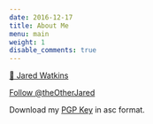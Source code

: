 ```yaml
---
date: 2016-12-17
title: About Me
menu: main
weight: 1
disable_comments: true
---
```

<script src="https://platform.linkedin.com/badges/js/profile.js" async defer type="text/javascript"></script>

<div class="badge-base LI-profile-badge" data-locale="en_US" data-size="large" data-theme="light" data-type="VERTICAL" data-vanity="thejaredwatkins" data-version="v1"><a class="badge-base__link LI-simple-link" href="https://www.linkedin.com/in/thejaredwatkins?trk=profile-badge">📡 Jared Watkins</a></div>

<a href="https://twitter.com/theOtherJared" class="twitter-follow-button" data-show-count="false">Follow @theOtherJared</a><script async src="https://platform.twitter.com/widgets.js" charset="utf-8"></script>


Download my [PGP Key][1] in asc format.


[1]: /downloads/jaredatjaredwatkins.com.asc


